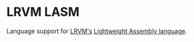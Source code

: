 # LRVM LASM

Language support for [LRVM's](https://github.com/ClementNerma/RustVM) [Lightweight Assembly language](https://github.com/ClementNerma/RustVM/blob/master/docs/Architecture.md#assembly-language).
